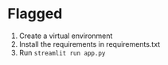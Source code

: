 # Flagged

1. Create a virtual environment
2. Install the requirements in requirements.txt
3. Run `streamlit run app.py`
